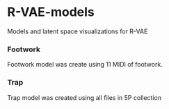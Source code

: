 # R-VAE-models

Models and latent space visualizations for R-VAE

### Footwork 

Footwork model was create using 11 MIDI of footwork.

### Trap

Trap model was created using all files in 5P collection